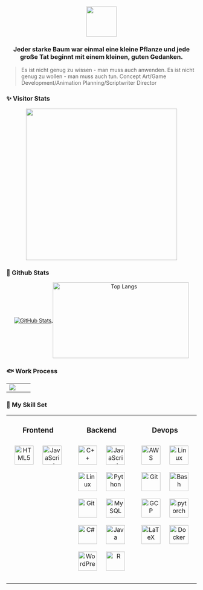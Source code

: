 <div align="center">
  <h1 align="center"> <img align="center" height="80" src="https://readme-typing-svg.herokuapp.com/?lines=(●'◡'●);(,,•́%20.%20•̀,,)&font=Roboto&center=true" /> </h1>
  <h3>Jeder starke Baum war einmal eine kleine Pflanze und jede große Tat beginnt mit einem kleinen, guten Gedanken.</h3>
</div>

> Es ist nicht genug zu wissen - man muss auch anwenden. Es ist nicht genug zu wollen - man muss auch tun.
> Concept Art/Game Development/Animation Planning/Scriptwriter Director
### ✨ Visitor Stats 

<p align="center">
  <a href="https://github.com/Sy1vian/">
    <img align="center" src='https://moe-counter.mashirosa.repl.co/get/@Sy1vian/?theme=rule34' width="400px">
  </a>
</p>

### 🍎 Github Stats 
<p align="center">
  <a href="https://github.com/Sy1vian/">
    <img align="center" alt="GitHub Stats" src="https://github-readme-stats.vercel.app/api?username=Sy1vian&show_icons=true&include_all_commits=true&theme=radical" />
  </a>
  <a href="https://github.com/Sy1vian/">
          <img align="center" alt="Top Langs" height="200" width="360" src="https://github-readme-stats.vercel.app/api/top-langs/?username=Sy1vian&layout=compact&theme=radical" />
  </a>
</p>
    

### 🐟 Work Process
<div align="center">
  <table>
    <tr>
      <td valign="mid" width="50%">
        <img src="https://github-readme-activity-graph.vercel.app/graph?username=Sy1vian&theme=vue" />
      </td>
    </tr>
  </table>
</div>


### 🔧 My Skill Set  
<table>
  <tr>
    <td valign="top" width="33%">
      <h3 align="center">Frontend</h3>
        <div align="center">  
          <a href="https://en.wikipedia.org/wiki/HTML5" target="_blank"><img style="margin: 10px" src="https://profilinator.rishav.dev/skills-assets/html5-original-wordmark.svg" alt="HTML5" height="50" /></a>  
          <a href="https://www.javascript.com/" target="_blank"><img style="margin: 10px" src="https://profilinator.rishav.dev/skills-assets/javascript-original.svg" alt="JavaScript" height="50" /></a>  
        </div>
        <br>
    </td>
    <td valign="top" width="33%">
      <h3 align="center">Backend</h3>
      <div align="center">  
        <a href="https://www.cplusplus.com/" target="_blank"><img style="margin: 10px" src="https://profilinator.rishav.dev/skills-assets/cplusplus-original.svg" alt="C++" height="50" /></a>  
        <a href="https://www.javascript.com/" target="_blank"><img style="margin: 10px" src="https://profilinator.rishav.dev/skills-assets/javascript-original.svg" alt="JavaScript" height="50" /></a>  
        <a href="https://www.linux.org/" target="_blank"><img style="margin: 10px" src="https://profilinator.rishav.dev/skills-assets/linux-original.svg" alt="Linux" height="50" /></a>  
        <a href="https://www.python.org/" target="_blank"><img style="margin: 10px" src="https://profilinator.rishav.dev/skills-assets/python-original.svg" alt="Python" height="50" /></a>  
        <a href="https://github.com/" target="_blank"><img style="margin: 10px" src="https://profilinator.rishav.dev/skills-assets/git-scm-icon.svg" alt="Git" height="50" /></a>  
        <a href="https://www.mysql.com/" target="_blank"><img style="margin: 10px" src="https://profilinator.rishav.dev/skills-assets/mysql-original-wordmark.svg" alt="MySQL" height="50" /></a>  
        <a href="https://docs.microsoft.com/en-us/dotnet/csharp/" target="_blank"><img style="margin: 10px" src="https://profilinator.rishav.dev/skills-assets/csharp-original.svg" alt="C#" height="50" /></a>  
        <a href="https://www.java.com/" target="_blank"><img style="margin: 10px" src="https://profilinator.rishav.dev/skills-assets/java-original-wordmark.svg" alt="Java" height="50" /></a>  
        <a href="https://wordpress.com/" target="_blank"><img style="margin: 10px" src="https://profilinator.rishav.dev/skills-assets/wordpress.png" alt="WordPress" height="50" /></a>  
        <a href="https://www.r-project.org/" target="_blank"><img style="margin: 10px" src="https://profilinator.rishav.dev/skills-assets/r.svg" alt="R" height="50" /></a>  
      </div>
      <br>
    </td>
    <td valign="top" width="33%">
      <h3 align="center">Devops</h3>
      <div align="center">  
        <a href="https://aws.amazon.com/" target="_blank"><img style="margin: 10px" src="https://profilinator.rishav.dev/skills-assets/amazonwebservices-original-wordmark.svg" alt="AWS" height="50" /></a>  
        <a href="https://www.linux.org/" target="_blank"><img style="margin: 10px" src="https://profilinator.rishav.dev/skills-assets/linux-original.svg" alt="Linux" height="50" /></a>  
        <a href="https://github.com/" target="_blank"><img style="margin: 10px" src="https://profilinator.rishav.dev/skills-assets/git-scm-icon.svg" alt="Git" height="50" /></a>  
        <a href="https://www.gnu.org/software/bash/" target="_blank"><img style="margin: 10px" src="https://profilinator.rishav.dev/skills-assets/gnu_bash-icon.svg" alt="Bash" height="50" /></a>  
        <a href="https://cloud.google.com/" target="_blank"><img style="margin: 10px" src="https://profilinator.rishav.dev/skills-assets/google_cloud-icon.svg" alt="GCP" height="50" /></a>  
        <a href="https://pytorch.org/" target="_blank"><img style="margin: 10px" src="https://profilinator.rishav.dev/skills-assets/pytorch-icon.svg" alt="pytorch" height="50" /></a>  
        <a href="https://www.latex-project.org/" target="_blank"><img style="margin: 10px" src="https://profilinator.rishav.dev/skills-assets/latex.png" alt="LaTeX" height="50" /></a>  
        <a href="https://www.docker.com/" target="_blank"><img style="margin: 10px" src="https://profilinator.rishav.dev/skills-assets/docker-original-wordmark.svg" alt="Docker" height="50" /></a>  
      </div>
      <br>
    </td>
  </tr>
</table>  
<br/>
